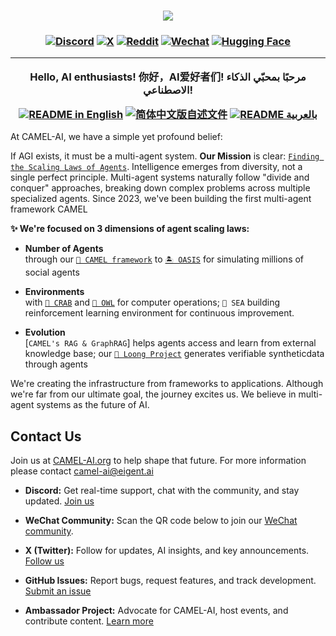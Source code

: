 <h3 align="center">
  <img
    src="https://camel-ai.github.io/camel_asset/graphics/camel_ai_banner.png"
  />
</h3>

<h3 align="center">

[![Discord][discord-image]][discord-url]
[![X][x-image]][x-url]
[![Reddit][reddit-image]][reddit-url]
[![Wechat][wechat-image]][wechat-url]
[![Hugging Face][huggingface-image]][huggingface-url]

---

**Hello, AI enthusiasts! 你好，AI爱好者们!  مرحبًا بمحبّي الذكاء الاصطناعي!**

<a href="./README.md"><img alt="README in English" src="https://img.shields.io/badge/English-d9d9d9"></a>
<a href="./README_CN.md"><img alt="简体中文版自述文件" src="https://img.shields.io/badge/简体中文-d9d9d9"></a>
<a href="./README_AR.md"><img alt="README بالعربية" src="https://img.shields.io/badge/العربية-d9d9d9"></a>

</h3>

<p align="left">
At CAMEL-AI, we have a simple yet profound belief:

If AGI exists, it must be a multi-agent system. **Our Mission** is clear: [`Finding the Scaling Laws of Agents`](https://www.camel-ai.org/blogs/mission-at-camel-ai-org-finding-the-scaling-laws-of-agents). Intelligence emerges from diversity, not a single perfect principle. Multi-agent systems naturally follow "divide and conquer" approaches, breaking down complex problems across multiple specialized agents. Since 2023, we've been building the first multi-agent framework CAMEL

**✨ We're focused on 3 dimensions of agent scaling laws:**

- **Number of Agents</br>**
   through our [`🐫 CAMEL framework`](https://github.com/camel-ai/camel)  to [`🏝️ OASIS`](https://github.com/camel-ai/oasis) for simulating millions of social agents
 
- **Environments</br>**
   with [`🦀️ CRAB`](https://github.com/camel-ai/crab) and [`🦉 OWL`](https://github.com/camel-ai/owl) for computer operations; `🌊 SEA` building reinforcement learning environment  for continuous  improvement.

- **Evolution</br>**
   [`CAMEL's RAG & GraphRAG`] helps agents access and learn from external knowledge base;  our [`🐉 Loong Project`](https://github.com/camel-ai/loong) generates verifiable syntheticdata through agents

We're creating the infrastructure from frameworks to applications. Although we're far from our ultimate goal, the journey excites us. We believe in multi-agent systems as the future of AI.

<p>

## Contact Us
Join us at [CAMEL-AI.org](http://camel-ai.org/) to help shape that future. For more information please contact camel-ai@eigent.ai

- **Discord:** Get real-time support, chat with the community, and stay updated. [Join us](https://discord.camel-ai.org/)

- **WeChat Community:** Scan the QR code below to join our [WeChat community](https://ghli.org/camel/wechat.png).

- **X (Twitter):** Follow for updates, AI insights, and key announcements. [Follow us](https://x.com/CamelAIOrg)

- **GitHub Issues:** Report bugs, request features, and track development. [Submit an issue](https://github.com/camel-ai/camel/issues)

- **Ambassador Project:** Advocate for CAMEL-AI, host events, and contribute content. [Learn more](https://www.camel-ai.org/community)

[huggingface-url]: https://huggingface.co/camel-ai
[huggingface-image]: https://img.shields.io/badge/%F0%9F%A4%97%20Hugging%20Face-CAMEL--AI-ffc107?color=ffc107&logoColor=white
[discord-url]: https://discord.camel-ai.org/
[discord-image]: https://img.shields.io/discord/1082486657678311454?logo=discord&labelColor=%20%235462eb&logoColor=%20%23f5f5f5&color=%20%235462eb
[wechat-url]: https://ghli.org/camel/wechat.png
[wechat-image]: https://img.shields.io/badge/WeChat-CamelAIOrg-brightgreen?logo=wechat&logoColor=white
[x-url]: https://x.com/CamelAIOrg
[x-image]: https://img.shields.io/twitter/follow/CamelAIOrg?style=social
[twitter-image]: https://img.shields.io/twitter/follow/CamelAIOrg?style=social&color=brightgreen&logo=twitter
[reddit-url]: https://www.reddit.com/r/CamelAI/
[reddit-image]: https://img.shields.io/reddit/subreddit-subscribers/CamelAI?style=plastic&logo=reddit&label=r%2FCAMEL&labelColor=white
